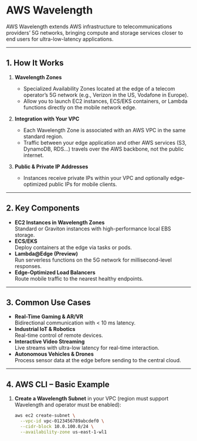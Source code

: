 # AWS Wavelength

AWS Wavelength extends AWS infrastructure to telecommunications providers’ 5G networks, bringing compute and storage services closer to end users for ultra-low-latency applications.

---

## 1. How It Works

1. **Wavelength Zones**  
   - Specialized Availability Zones located at the edge of a telecom operator’s 5G network (e.g., Verizon in the US, Vodafone in Europe).  
   - Allow you to launch EC2 instances, ECS/EKS containers, or Lambda functions directly on the mobile network edge.

2. **Integration with Your VPC**  
   - Each Wavelength Zone is associated with an AWS VPC in the same standard region.  
   - Traffic between your edge application and other AWS services (S3, DynamoDB, RDS…) travels over the AWS backbone, not the public internet.

3. **Public & Private IP Addresses**  
   - Instances receive private IPs within your VPC and optionally edge-optimized public IPs for mobile clients.

---

## 2. Key Components

- **EC2 Instances in Wavelength Zones**  
  Standard or Graviton instances with high-performance local EBS storage.  
- **ECS/EKS**  
  Deploy containers at the edge via tasks or pods.  
- **Lambda@Edge (Preview)**  
  Run serverless functions on the 5G network for millisecond-level responses.  
- **Edge-Optimized Load Balancers**  
  Route mobile traffic to the nearest healthy endpoints.

---

## 3. Common Use Cases

- **Real-Time Gaming & AR/VR**  
  Bidirectional communication with < 10 ms latency.  
- **Industrial IoT & Robotics**  
  Real-time control of remote devices.  
- **Interactive Video Streaming**  
  Live streams with ultra-low latency for real-time interaction.  
- **Autonomous Vehicles & Drones**  
  Process sensor data at the edge before sending to the central cloud.

---

## 4. AWS CLI – Basic Example

1. **Create a Wavelength Subnet** in your VPC (region must support Wavelength and operator must be enabled):

   ```bash
   aws ec2 create-subnet \
     --vpc-id vpc-0123456789abcdef0 \
     --cidr-block 10.0.100.0/24 \
     --availability-zone us-east-1-wl1
